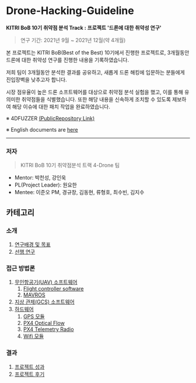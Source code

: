 # Drone-Hacking-Guideline

**KITRI BoB 10기 취약점 분석 Track : 프로젝트 '드론에 대한 취약성 연구'**

> 연구 기간: 2021년 9월 ~ 2021년 12월(약 4개월)

본 프로젝트는 KITRI BoB(Best of the Best) 10기에서 진행한 프로젝트로, 3개월동안 드론에 대한 취약성 연구를 진행한 내용을 기록하였습니다. 

저희 팀이 3개월동안 분석한 결과를 공유하고, 새롭게 드론 해킹에 입문하는 분들에게 진입장벽을 낮추고자 합니다.

시장 점유율이 높은 드론 소프트웨어를 대상으로 취약점 분석 실험을 했고, 이를 통해 유의미한 취약점들을 식별했습니다.
또한 해당 내용을 신속하게 조치할 수 있도록 제보하여 해당 이슈에 대한 패치 작업을 완료하였습니다.

※ 4DFUZZER [(PublicRepository Link)](https://github.com/BOB4Drone/4D-Fuzzer)

※ English documents are [here](https://github.com/BOB4Drone/Drone_Hacking_Guideline_ENG)


---

### 저자

> KITRI BoB 10기 취약점분석 트랙 4-Drone 팀

- Mentor: 박천성, 강인욱
- PL(Project Leader): 원요한
- Mentee: 이준오 PM, 경규창, 김동현, 류형호, 최수빈, 김지수

## 카테고리 <!-- omit in toc -->

### 소개 <!-- omit in toc -->
   1. [연구배경 및 목표](/1-intro/about-drone-research.md)
   2. [선행 연구](/1-intro/related-work.md)

### 접근 방법론 <!-- omit in toc -->
   1. [무인항공기(UAV) 소프트웨어](/2-body/1_software-uav.md)
      1. [Flight controller software](/2-body/1_software-uav.md/#1-fcsflight-controller-software)
      2. [MAVROS](/2-body/1_software-uav.md#2-mavros)
   2. [지상 관제(GCS) 소프트웨어](/2-body/2_software-gcs.md/)
   3. [하드웨어](/2-body/3_hardware.md)
       1. [GPS 모듈](/2-body/3_hardware.md/#1-gps-모듈)
       2. [PX4 Optical Flow](/2-body/3_hardware.md/#2-px4-optical-flow)
       3. [PX4 Telemetry Radio](/2-body/3_hardware.md/#3-px4-telemetry-radio)
       4. [Wifi 모듈](/2-body/3_hardware.md/#4-wifi-모듈)

### 결과 <!-- omit in toc -->
   1. [프로젝트 성과](/3-conclusion/result.md)
   2. [프로젝트 후기](/3-conclusion/conclusion.md)
